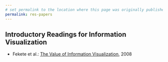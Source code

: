 ```yaml
---
# set permalink to the location where this page was originally published
permalink: res-papers
---
```


## Introductory Readings for Information Visualization

- Fekete et al.: [The Value of Information Visualization](https://www.researchgate.net/publication/226601772_The_Value_of_Information_Visualization), 2008
